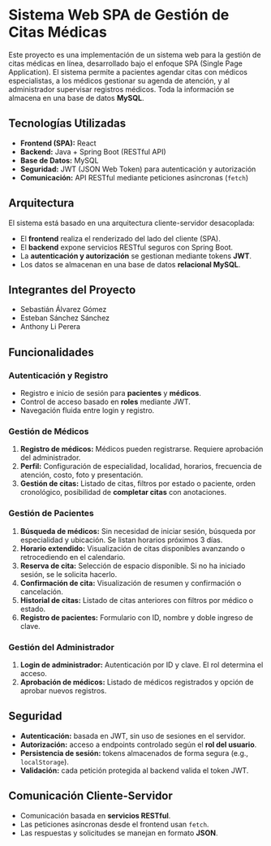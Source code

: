 # Sistema Web SPA de Gestión de Citas Médicas

Este proyecto es una implementación de un sistema web para la gestión de citas médicas en línea, desarrollado bajo el enfoque SPA (Single Page Application). El sistema permite a pacientes agendar citas con médicos especialistas, a los médicos gestionar su agenda de atención, y al administrador supervisar registros médicos. Toda la información se almacena en una base de datos **MySQL**.

## Tecnologías Utilizadas

- **Frontend (SPA):** React
- **Backend:** Java + Spring Boot (RESTful API)
- **Base de Datos:** MySQL
- **Seguridad:** JWT (JSON Web Token) para autenticación y autorización
- **Comunicación:** API RESTful mediante peticiones asíncronas (`fetch`)

## Arquitectura

El sistema está basado en una arquitectura cliente-servidor desacoplada:

- El **frontend** realiza el renderizado del lado del cliente (SPA).
- El **backend** expone servicios RESTful seguros con Spring Boot.
- La **autenticación y autorización** se gestionan mediante tokens **JWT**.
- Los datos se almacenan en una base de datos **relacional MySQL**.

## Integrantes del Proyecto

- Sebastián Álvarez Gómez  
- Esteban Sánchez Sánchez  
- Anthony Li Perera  

## Funcionalidades

### Autenticación y Registro

- Registro e inicio de sesión para **pacientes** y **médicos**.
- Control de acceso basado en **roles** mediante JWT.
- Navegación fluida entre login y registro.


### Gestión de Médicos

1. **Registro de médicos:** Médicos pueden registrarse. Requiere aprobación del administrador.
2. **Perfil:** Configuración de especialidad, localidad, horarios, frecuencia de atención, costo, foto y presentación.
3. **Gestión de citas:** Listado de citas, filtros por estado o paciente, orden cronológico, posibilidad de **completar citas** con anotaciones.


### Gestión de Pacientes

1. **Búsqueda de médicos:** Sin necesidad de iniciar sesión, búsqueda por especialidad y ubicación. Se listan horarios próximos 3 días.
2. **Horario extendido:** Visualización de citas disponibles avanzando o retrocediendo en el calendario.
3. **Reserva de cita:** Selección de espacio disponible. Si no ha iniciado sesión, se le solicita hacerlo.
4. **Confirmación de cita:** Visualización de resumen y confirmación o cancelación.
5. **Historial de citas:** Listado de citas anteriores con filtros por médico o estado.
6. **Registro de pacientes:** Formulario con ID, nombre y doble ingreso de clave.


### Gestión del Administrador

1. **Login de administrador:** Autenticación por ID y clave. El rol determina el acceso.
2. **Aprobación de médicos:** Listado de médicos registrados y opción de aprobar nuevos registros.


## Seguridad

- **Autenticación:** basada en JWT, sin uso de sesiones en el servidor.
- **Autorización:** acceso a endpoints controlado según el **rol del usuario**.
- **Persistencia de sesión:** tokens almacenados de forma segura (e.g., `localStorage`).
- **Validación:** cada petición protegida al backend valida el token JWT.


## Comunicación Cliente-Servidor

- Comunicación basada en **servicios RESTful**.
- Las peticiones asíncronas desde el frontend usan `fetch`.
- Las respuestas y solicitudes se manejan en formato **JSON**.
